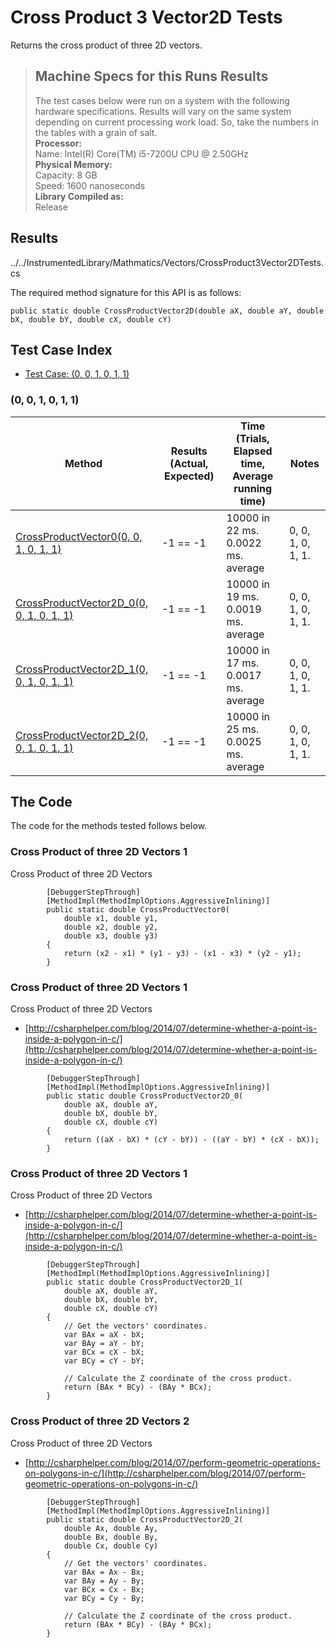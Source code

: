 # Cross Product 3 Vector2D Tests

Returns the cross product of three 2D vectors.

> ## Machine Specs for this Runs Results
> The test cases below were run on a system with the following hardware specifications. Results will vary on the same system depending on current processing work load. So, take the numbers in the tables with a grain of salt.  
> **Processor:**  
> Name: Intel(R) Core(TM) i5-7200U CPU @ 2.50GHz  
  > **Physical Memory:**  
> Capacity: 8 GB  
> Speed: 1600 nanoseconds  
  > **Library Compiled as:**  
> Release  

## Results

../../InstrumentedLibrary/Mathmatics/Vectors/CrossProduct3Vector2DTests.cs

The required method signature for this API is as follows:

```CSharp
public static double CrossProductVector2D(double aX, double aY, double bX, double bY, double cX, double cY)
```

## Test Case Index

- [Test Case: (0, 0, 1, 0, 1, 1)](#0,-0,-1,-0,-1,-1)

### (0, 0, 1, 0, 1, 1)

| Method | Results (Actual, Expected) | Time (Trials, Elapsed time, Average running time) | Notes |
|---|---|---|---|
| [CrossProductVector0(0, 0, 1, 0, 1, 1)](#Cross-Product-of-three-2D-Vectors-1) | -1 == -1 | 10000 in 22 ms. 0.0022 ms. average | 0, 0, 1, 0, 1, 1. |
| [CrossProductVector2D_0(0, 0, 1, 0, 1, 1)](#Cross-Product-of-three-2D-Vectors-1) | -1 == -1 | 10000 in 19 ms. 0.0019 ms. average | 0, 0, 1, 0, 1, 1. |
| [CrossProductVector2D_1(0, 0, 1, 0, 1, 1)](#Cross-Product-of-three-2D-Vectors-1) | -1 == -1 | 10000 in 17 ms. 0.0017 ms. average | 0, 0, 1, 0, 1, 1. |
| [CrossProductVector2D_2(0, 0, 1, 0, 1, 1)](#Cross-Product-of-three-2D-Vectors-2) | -1 == -1 | 10000 in 25 ms. 0.0025 ms. average | 0, 0, 1, 0, 1, 1. |

## The Code

The code for the methods tested follows below.

### Cross Product of three 2D Vectors 1

Cross Product of three 2D Vectors  

```CSharp
        [DebuggerStepThrough]
        [MethodImpl(MethodImplOptions.AggressiveInlining)]
        public static double CrossProductVector0(
            double x1, double y1,
            double x2, double y2,
            double x3, double y3)
        {
            return (x2 - x1) * (y1 - y3) - (x1 - x3) * (y2 - y1);
        }
```

### Cross Product of three 2D Vectors 1

Cross Product of three 2D Vectors  
- [http://csharphelper.com/blog/2014/07/determine-whether-a-point-is-inside-a-polygon-in-c/](http://csharphelper.com/blog/2014/07/determine-whether-a-point-is-inside-a-polygon-in-c/)

```CSharp
        [DebuggerStepThrough]
        [MethodImpl(MethodImplOptions.AggressiveInlining)]
        public static double CrossProductVector2D_0(
            double aX, double aY,
            double bX, double bY,
            double cX, double cY)
        {
            return ((aX - bX) * (cY - bY)) - ((aY - bY) * (cX - bX));
        }
```

### Cross Product of three 2D Vectors 1

Cross Product of three 2D Vectors  
- [http://csharphelper.com/blog/2014/07/determine-whether-a-point-is-inside-a-polygon-in-c/](http://csharphelper.com/blog/2014/07/determine-whether-a-point-is-inside-a-polygon-in-c/)

```CSharp
        [DebuggerStepThrough]
        [MethodImpl(MethodImplOptions.AggressiveInlining)]
        public static double CrossProductVector2D_1(
            double aX, double aY,
            double bX, double bY,
            double cX, double cY)
        {
            // Get the vectors' coordinates.
            var BAx = aX - bX;
            var BAy = aY - bY;
            var BCx = cX - bX;
            var BCy = cY - bY;

            // Calculate the Z coordinate of the cross product.
            return (BAx * BCy) - (BAy * BCx);
        }
```

### Cross Product of three 2D Vectors 2

Cross Product of three 2D Vectors  
- [http://csharphelper.com/blog/2014/07/perform-geometric-operations-on-polygons-in-c/](http://csharphelper.com/blog/2014/07/perform-geometric-operations-on-polygons-in-c/)

```CSharp
        [DebuggerStepThrough]
        [MethodImpl(MethodImplOptions.AggressiveInlining)]
        public static double CrossProductVector2D_2(
            double Ax, double Ay,
            double Bx, double By,
            double Cx, double Cy)
        {
            // Get the vectors' coordinates.
            var BAx = Ax - Bx;
            var BAy = Ay - By;
            var BCx = Cx - Bx;
            var BCy = Cy - By;

            // Calculate the Z coordinate of the cross product.
            return (BAx * BCy) - (BAy * BCx);
        }
```

